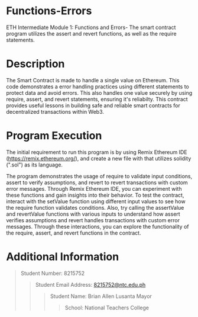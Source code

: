 # Functions-Errors
ETH Intermediate Module 1: Functions and Errors- The smart contract program utilizes the assert and revert functions, as well as the require statements.

# Description
The Smart Contract is made to handle a single value on Ethereum. This code demonstrates a error handling practices using different statements to protect data and avoid errors. This also handles one value securely by using require, assert, and revert statements, ensuring it's reliabilty. This contract provides useful lessons in building safe and reliable smart contracts for decentralized transactions within Web3.

# Program Execution
The initial requirement to run this program is by using Remix Ethereum IDE (https://remix.ethereum.org/), and create a new file with that utilizes solidity (".sol") as its language.

The program demonstrates the usage of require to validate input conditions, assert to verify assumptions, and revert to revert transactions with custom error messages. Through Remix Ethereum IDE, you can experiment with these functions and gain insights into their behavior. To test the contract, interact with the setValue function using different input values to see how the require function validates conditions. Also, try calling the assertValue and revertValue functions with various inputs to understand how assert verifies assumptions and revert handles transactions with custom error messages. Through these interactions, you can explore the functionality of the require, assert, and revert functions in the contract.

# Additional Information
> Student Number: 8215752
>> Student Email Address: 8215752@ntc.edu.ph
>>> Student Name: Brian Allen Lusanta Mayor
>>>> School: National Teachers College

